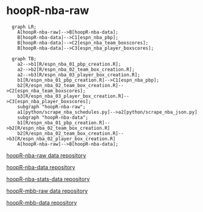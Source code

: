 # hoopR-nba-raw

```mermaid
  graph LR;
    A[hoopR-nba-raw]-->B[hoopR-nba-data];
    B[hoopR-nba-data]-->C1[espn_nba_pbp];
    B[hoopR-nba-data]-->C2[espn_nba_team_boxscores];
    B[hoopR-nba-data]-->C3[espn_nba_player_boxscores];

```

```mermaid
  graph TB;
    a2-->b1[R/espn_nba_01_pbp_creation.R];
    a2-->b2[R/espn_nba_02_team_box_creation.R];
    a2-->b3[R/espn_nba_03_player_box_creation.R];
    b1[R/espn_nba_01_pbp_creation.R]-->C1[espn_nba_pbp];
    b2[R/espn_nba_02_team_box_creation.R]-->C2[espn_nba_team_boxscores];
    b3[R/espn_nba_03_player_box_creation.R]-->C3[espn_nba_player_boxscores];
    subgraph "hoopR-nba-raw";
    a1[python/scrape_nba_schedules.py]-->a2[python/scrape_nba_json.py]
    subgraph "hoopR-nba-data";
    b1[R/espn_nba_01_pbp_creation.R]-->b2[R/espn_nba_02_team_box_creation.R]
    b2[R/espn_nba_02_team_box_creation.R]-->b3[R/espn_nba_02_player_box_creation.R]
    A[hoopR-nba-raw]-->B[hoopR-nba-data];
```

[hoopR-nba-raw data repository](https://github.com/sportsdataverse/hoopR-nba-raw)

[hoopR-nba-data repository](https://github.com/sportsdataverse/hoopR-nba-data)

[hoopR-nba-stats-data repository](https://github.com/sportsdataverse/hoopR-nba-stats-data)

[hoopR-mbb-raw data repository](https://github.com/sportsdataverse/hoopR-mbb-raw)

[hoopR-mbb-data repository](https://github.com/sportsdataverse/hoopR-mbb-data)